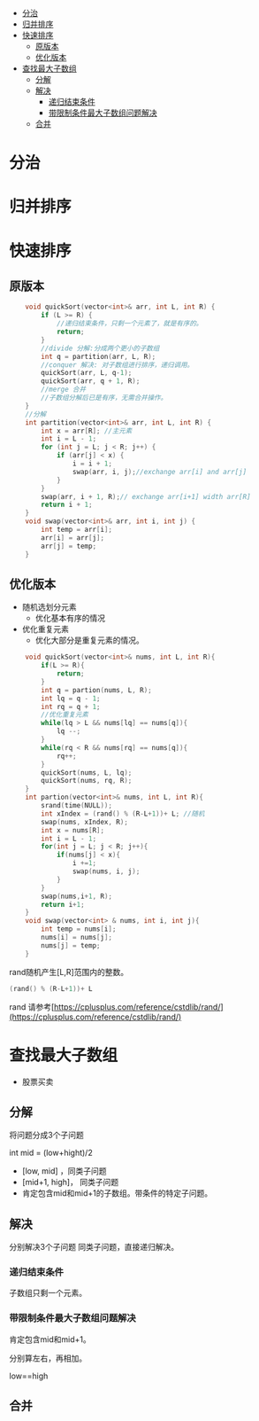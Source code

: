 - [分治](#分治)
- [归并排序](#归并排序)
- [快速排序](#快速排序)
  - [原版本](#原版本)
  - [优化版本](#优化版本)
- [查找最大子数组](#查找最大子数组)
  - [分解](#分解)
  - [解决](#解决)
    - [递归结束条件](#递归结束条件)
    - [带限制条件最大子数组问题解决](#带限制条件最大子数组问题解决)
  - [合并](#合并)

# 分治
# 归并排序
# 快速排序
## 原版本
```C++
    void quickSort(vector<int>& arr, int L, int R) {
        if (L >= R) {
            //递归结束条件，只剩一个元素了，就是有序的。
            return;
        }
        //divide 分解:分成两个更小的子数组
        int q = partition(arr, L, R);
        //conquer 解决: 对子数组进行排序，递归调用。
        quickSort(arr, L, q-1);
        quickSort(arr, q + 1, R);
        //merge 合并
        //子数组分解后已是有序，无需合并操作。
    }
    //分解
    int partition(vector<int>& arr, int L, int R) {
        int x = arr[R]; //主元素
        int i = L - 1;
        for (int j = L; j < R; j++) {
            if (arr[j] < x) {
                i = i + 1;
                swap(arr, i, j);//exchange arr[i] and arr[j]
            }
        }        
        swap(arr, i + 1, R);// exchange arr[i+1] width arr[R]
        return i + 1;
    }
    void swap(vector<int>& arr, int i, int j) {
        int temp = arr[i];
        arr[i] = arr[j];
        arr[j] = temp;
    }
```
## 优化版本

- 随机选划分元素
  - 优化基本有序的情况
- 优化重复元素
  - 优化大部分是重复元素的情况。

```C++
    void quickSort(vector<int>& nums, int L, int R){
        if(L >= R){
            return;
        }
        int q = partion(nums, L, R);
        int lq = q - 1;
        int rq = q + 1;
        //优化重复元素
        while(lq > L && nums[lq] == nums[q]){
            lq --;
        }
        while(rq < R && nums[rq] == nums[q]){
            rq++;
        }
        quickSort(nums, L, lq);
        quickSort(nums, rq, R);
    }
    int partion(vector<int>& nums, int L, int R){
        srand(time(NULL));
        int xIndex = (rand() % (R-L+1))+ L; //随机
        swap(nums, xIndex, R);
        int x = nums[R];
        int i = L - 1;
        for(int j = L; j < R; j++){
            if(nums[j] < x){
                i +=1;
                swap(nums, i, j);
            }
        }
        swap(nums,i+1, R);
        return i+1;
    }
    void swap(vector<int> & nums, int i, int j){
        int temp = nums[i];
        nums[i] = nums[j];
        nums[j] = temp;
    }
```

rand随机产生[L,R]范围内的整数。
```C++
(rand() % (R-L+1))+ L
```
rand 请参考[https://cplusplus.com/reference/cstdlib/rand/](https://cplusplus.com/reference/cstdlib/rand/)

# 查找最大子数组
- 股票买卖

## 分解
将问题分成3个子问题

int mid = (low+hight)/2

- [low, mid]  ，同类子问题
- [mid+1, high]， 同类子问题
- 肯定包含mid和mid+1的子数组。带条件的特定子问题。
## 解决

分别解决3个子问题
同类子问题，直接递归解决。
### 递归结束条件
子数组只剩一个元素。
### 带限制条件最大子数组问题解决
肯定包含mid和mid+1。

分别算左右，再相加。

low==high
## 合并
